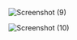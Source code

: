 

![Screenshot (9)](https://github.com/Srishti153/RoboFriends/assets/56726634/2ba7e54f-1079-4ba9-9bb2-b01bbd45da23)

![Screenshot (10)](https://github.com/Srishti153/RoboFriends/assets/56726634/dbc0fb37-1f30-447e-b182-e291310cf894)
